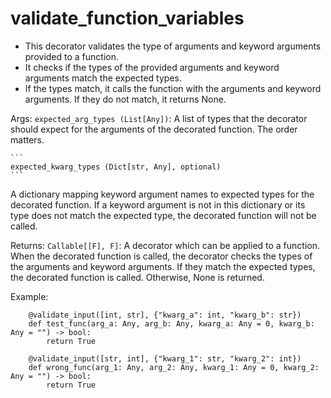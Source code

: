 # validate_function_variables

* This decorator validates the type of arguments and keyword arguments
    provided to a function. 
* It checks if the types of the provided
    arguments and keyword arguments match the expected types. 
* If the types
    match, it calls the function with the arguments and keyword arguments.
    If they do not match, it returns None.

Args:
    ```expected_arg_types (List[Any])```: A list of types that the decorator
    should expect for the arguments of the decorated function. The
    order matters.
 
    ```
    expected_kwarg_types (Dict[str, Any], optional)
    ```  
   
A dictionary mapping keyword argument names to expected types for the decorated
function. If a keyword argument is not in this dictionary or its
type does not match the expected type, the decorated function will
not be called.

Returns:
    ```Callable[[F], F]```: A decorator which can be applied to a function.
    When the decorated function is called, the decorator checks the
    types of the arguments and keyword arguments. If they match the
    expected types, the decorated function is called. Otherwise,
    None is returned.

Example:
```
    @validate_input([int, str], {"kwarg_a": int, "kwarg_b": str})
    def test_func(arg_a: Any, arg_b: Any, kwarg_a: Any = 0, kwarg_b: Any = "") -> bool:
        return True

    @validate_input([str, int], {"kwarg_1": str, "kwarg_2": int})
    def wrong_func(arg_1: Any, arg_2: Any, kwarg_1: Any = 0, kwarg_2: Any = "") -> bool:
        return True
```
